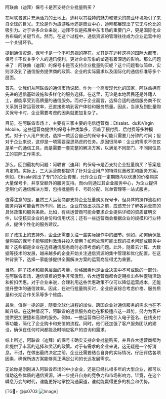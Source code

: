 阿联酋（迪拜）保号卡是否支持企业批量购买？

在阿联酋这片充满活力的土地上，迪拜以其独特的魅力和繁荣的商业环境吸引了来自全球的目光。无论是作为旅游胜地还是商业中心，迪拜都展现出了它无与伦比的吸引力。对于许多企业来说，迪拜不仅是拓展中东市场的重要门户，更是国际化业务布局的关键节点。然而，在这个过程中，通信资源的管理往往成为企业运营中的一个关键环节。

提到通信资源，保号卡是一个不可忽视的存在。尤其是在迪拜这样的国际大都市，保号卡不仅关乎个人的通讯便利，更对企业形象的塑造有着深远的影响。那么问题来了：阿联酋（迪拜）的保号卡是否支持企业批量购买呢？这个问题看似简单，实则涉及到了通信服务提供商的政策、企业的实际需求以及国际化的通信标准等多个层面。

首先，让我们从阿联酋的通信市场说起。作为一个高度现代化的国家，阿联酋拥有先进的通信基础设施和多样化的服务选择。在这里，无论是本地居民还是外籍人士，都能享受到高质量的通信服务。而对于企业而言，选择合适的通信服务商不仅关系到日常运营效率，还直接影响到客户体验和服务质量。因此，当涉及到批量购买保号卡时，企业需要考虑的因素就更加复杂了。

目前，在阿联酋市场上，主要有三家主要的电信运营商：Etisalat、du和Virgin Mobile。这些运营商提供的保号卡种类繁多，涵盖了预付费、后付费等多种模式。对于个人用户来说，选择一款适合自己的保号卡可能只需要几分钟的时间；但对于企业来说，这却是一项需要深思熟虑的任务。原因很简单：企业的需求不仅仅是单一的通信工具，而是需要一套完整的解决方案，以满足不同部门、不同岗位员工的实际工作需求。

那么，回到最初的问题：阿联酋（迪拜）的保号卡是否支持企业批量购买？答案是肯定的。实际上，三大运营商都提供了针对企业用户的特殊优惠政策和服务方案。例如，Etisalat推出了专门的企业套餐，允许企业在一定期限内以优惠的价格购买大量保号卡，并享受额外的服务支持。而du则通过其企业服务中心，为企业提供定制化的通信解决方案，包括批量购卡、号码分配、账单管理等一站式服务。

值得注意的是，虽然三大运营商都支持企业批量购买保号卡，但具体的操作流程和服务内容可能会有所不同。因此，企业在做出决策之前，应该充分了解各运营商的具体政策和服务条款。比如，有些运营商可能会要求企业提供详细的资质证明文件，以便核实企业的身份和信用状况；还有一些运营商会根据企业的规模和行业特点，提供个性化的服务建议。

除了政策上的支持外，企业还需要关注一些实际操作中的细节。例如，如何确保批量购买的保号卡能够顺利激活并投入使用？如何处理可能出现的技术问题或服务中断？这些都是企业在选择通信服务商时必须考虑的问题。此外，随着云计算、大数据等技术的发展，越来越多的企业开始关注通信资源的集中管理和优化配置。在这种背景下，选择一家能够提供全面解决方案的运营商显得尤为重要。

当然，除了技术和服务层面的考量，价格因素也是企业决策中不可或缺的一部分。在阿联酋市场，通信资费的竞争非常激烈，各大运营商都会定期推出各种促销活动和折扣优惠。对于企业来说，合理利用这些优惠政策不仅可以降低运营成本，还能提升整体的通信效率。因此，在进行批量购买时，企业应该综合考虑价格、服务质量和长期合作关系等多个维度。

最后，值得一提的是，随着全球化进程的加快，跨国企业对通信服务的需求也在不断升级。在这种情况下，阿联酋的通信服务商也在积极适应这一趋势，努力为客户提供更加便捷和高效的服务。例如，一些运营商已经开始引入电子签名、在线支付等功能，简化了企业购卡和充值的流程。同时，他们还加强了客户服务团队的建设，确保在任何时间都能及时响应客户的咨询和需求。

综上所述，阿联酋（迪拜）的保号卡确实支持企业批量购买，并且各大运营商都为此提供了丰富的选择和灵活的政策。对于有需求的企业来说，这无疑是一个好消息。不过，在做出最终决定之前，企业还需要结合自身的实际情况，仔细评估各项因素，确保所选方案能够真正满足公司的长远发展需求。

无论你是刚刚进入阿联酋市场的中小企业，还是已经扎根多年的大型企业，都可以借助这些优质的通信资源，进一步提升自身的竞争力和市场影响力。毕竟，在这个瞬息万变的时代，谁能更好地掌控沟通渠道，谁就能赢得更多的机会和优势。

[TG💪+ @jx0703 ![Image](https://github.com/user-attachments/assets/dbca1d08-cadb-493c-b0ec-ad6f7a83f270)]